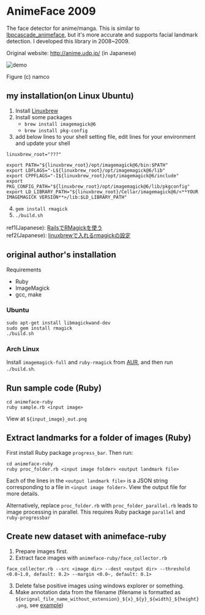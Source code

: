 # AnimeFace 2009

The face detector for anime/manga.
This is similar to [lbpcascade_animeface](https://github.com/nagadomi/lbpcascade_animeface), but it's more accurate and supports facial landmark detection.
I developed this library in 2008~2009.

Original website: http://anime.udp.jp/ (in Japanese)

![demo](https://user-images.githubusercontent.com/287255/43184397-6a8dd6ca-9023-11e8-8eaa-31a178680878.png)

Figure (c) namco


## my installation(on Linux Ubuntu)

1. Install [Linuxbrew](https://docs.brew.sh/Homebrew-on-Linux)
1. Install some packages
    - `brew install imagemagick@6`
    - `brew install pkg-config`
1. add below lines to your shell setting file, edit lines for your environment and update your shell 
```
linuxbrew_root="???"

export PATH="${linuxbrew_root}/opt/imagemagick@6/bin:$PATH"
export LDFLAGS="-L${linuxbrew_root}/opt/imagemagick@6/lib"
export CPPFLAGS="-I${linuxbrew_root}/opt/imagemagick@6/include"
export PKG_CONFIG_PATH="${linuxbrew_root}/opt/imagemagick@6/lib/pkgconfig"
export LD_LIBRARY_PATH="${linuxbrew_root}/Cellar/imagemagick@6/<**YOUR IMAGEMAGICK VERSION**>/lib:$LD_LIBRARY_PATH"  
```
4. `gem install rmagick`
1. `./build.sh`

ref1(Japanese): [RailsでRMagickを使う](https://qiita.com/yukiweaver/items/52c45f442b9d9d59367e)  
ref2(Japanese): [linuxbrewで入れるrmagickの設定](https://takkii.hatenablog.com/entry/2019/02/28/200143)


## original author's installation

Requirements
- Ruby
- ImageMagick
- gcc, make

### Ubuntu
```
sudo apt-get install libmagickwand-dev
sudo gem install rmagick
./build.sh
```

### Arch Linux
Install `imagemagick-full` and `ruby-rmagick` from [AUR](https://aur.archlinux.org/),
and then run `./build.sh`.

## Run sample code (Ruby)

```
cd animeface-ruby
ruby sample.rb <input image>
```
View at `${input_image}_out.png`

## Extract landmarks for a folder of images (Ruby)

First install Ruby package `progress_bar`. Then run:

```
cd animeface-ruby
ruby proc_folder.rb <input image folder> <output landmark file>
```

Each of the lines in the `<output landmark file>` is a JSON string corresponding to a file in `<input image folder>`.
View the output file for more details.

Alternatively, replace `proc_folder.rb` with `proc_folder_parallel.rb` leads to image processing in parallel.
This requires Ruby package `parallel` and `ruby-progressbar`

## Create new dataset with animeface-ruby

1. Prepare images first.
2. Extract face images with `animeface-ruby/face_collector.rb`
```
face_collector.rb --src <image dir> --dest <output dir> --threshold <0.0~1.0, default: 0.2> --margin <0.0~, default: 0.1>
```
3. Delete false positive images using windows explorer or something.
4. Make annotation data from the filename (filename is formatted as `${orignal_file_name_without_extension}_${x}_${y}_${width}_${height}.png`, see [example](./animeface-ruby/face2xml.rb))
